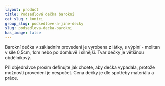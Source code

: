 ```yaml
---
layout: product
title: Podsedlová dečka barokní
cat_slug : konici
group_slug: podsedlove-a-jine-decky
slug: podsedlova-decka-barokni
has_image: false
---
```


Barokní dečka v základním provedení je vyrobena z látky, s výplní - molitan v síle 0,5cm, 1cm nebo po domluvě i silnější.
Tvar dečky je většinou obdélníkový.

Při objednávce prosím definujte jak chcete, aby dečka vypadala, protože možností provedení je nespočet.
Cena dečky je dle spotřeby materiálu a práce.

